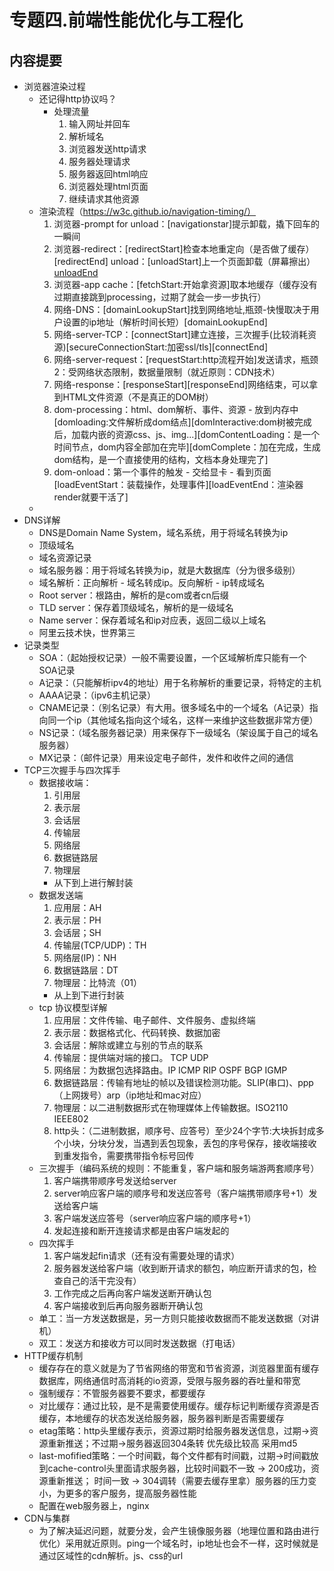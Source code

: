 # 专题四.前端性能优化与工程化
## 内容提要
* 浏览器渲染过程
	- 还记得http协议吗？
		+ 处理流量
			1. 输入网址并回车
			2. 解析域名
			3. 浏览器发送http请求
			4. 服务器处理请求
			5. 服务器返回html响应
			6. 浏览器处理html页面
			7. 继续请求其他资源
	- 渲染流程（https://w3c.github.io/navigation-timing/）
		1. 浏览器-prompt for unload：[navigationstar]提示卸载，撬下回车的一瞬间
		2. 浏览器-redirect：[redirectStart]检查本地重定向（是否做了缓存）[redirectEnd]
			unload：[unloadStart]上一个页面卸载（屏幕擦出）[unloadEnd](资源还没有拿到手)
		3. 浏览器-app cache：[fetchStart:开始拿资源]取本地缓存（缓存没有过期直接跳到processing，过期了就会一步一步执行）
		4. 网络-DNS：[domainLookupStart]找到网络地址,瓶颈-快慢取决于用户设置的ip地址（解析时间长短）[domainLookupEnd]
		5. 网络-server-TCP：[connectStart]建立连接，三次握手(比较消耗资源)[secureConnectionStart:加密ssl/tls][connectEnd]
		6. 网络-server-request：[requestStart:http流程开始]发送请求，瓶颈2：受网络状态限制，数据量限制（就近原则：CDN技术）
		7. 网络-response：[responseStart][responseEnd]网络结束，可以拿到HTML文件资源（不是真正的DOM树）
		8. dom-processing：html、dom解析、事件、资源 - 放到内存中[domloading:文件解析成dom结点][domInteractive:dom树被完成后，加载内嵌的资源css、js、img...][domContentLoading：是一个时间节点，dom内容全部加在完毕][domComplete：加在完成，生成dom结构，是一个直接使用的结构，文档本身处理完了]
		9. dom-onload：第一个事件的触发 - 交给显卡 - 看到页面[loadEventStart：装载操作，处理事件][loadEventEnd：渲染器render就要干活了]
	- 
* DNS详解
	- DNS是Domain Name System，域名系统，用于将域名转换为ip
	- 顶级域名
	- 域名资源记录
	- 域名服务器：用于将域名转换为ip，就是大数据库（分为很多级别）
	- 域名解析：正向解析 - 域名转成ip。反向解析 - ip转成域名
	- Root server：根路由，解析的是com或者cn后缀
	- TLD server：保存着顶级域名，解析的是一级域名
	- Name server：保存着域名和ip对应表，返回二级以上域名
	- 阿里云技术快，世界第三
* 记录类型
	- SOA：（起始授权记录）一般不需要设置，一个区域解析库只能有一个SOA记录
	- A记录：（只能解析ipv4的地址）用于名称解析的重要记录，将特定的主机
	- AAAA记录：（ipv6主机记录）
	- CNAME记录：（别名记录）有大用。很多域名中的一个域名（A记录）指向同一个ip（其他域名指向这个域名，这样一来维护这些数据非常方便）
	- NS记录：（域名服务器记录）用来保存下一级域名（架设属于自己的域名服务器）
	- MX记录：（邮件记录）用来设定电子邮件，发件和收件之间的通信
* TCP三次握手与四次挥手
	- 数据接收端：
		1. 引用层
		2. 表示层
		3. 会话层
		4. 传输层
		5. 网络层
		6. 数据链路层
		7. 物理层
		+ 从下到上进行解封装
	- 数据发送端
		1. 应用层：AH
		2. 表示层：PH
		3. 会话层；SH
		4. 传输层(TCP/UDP)：TH
		5. 网络层(IP)：NH
		6. 数据链路层：DT
		7. 物理层：比特流（01）
		+ 从上到下进行封装
	- tcp 协议模型详解
		1. 应用层：文件传输、电子邮件、文件服务、虚拟终端
		2. 表示层：数据格式化、代码转换、数据加密
		3. 会话层：解除或建立与别的节点的联系
		4. 传输层：提供端对端的接口。 TCP UDP
		5. 网络层：为数据包选择路由。IP ICMP RIP OSPF BGP IGMP
		6. 数据链路层：传输有地址的帧以及错误检测功能。SLIP(串口)、ppp（上网拨号）arp（ip地址和mac对应）
		7. 物理层：以二进制数据形式在物理媒体上传输数据。ISO2110 IEEE802
		8. http头：（二进制数据，顺序号、应答号）至少24个字节:大块拆封成多个小块，分块分发，当遇到丢包现象，丢包的序号保存，接收端接收到重发指令，需要携带指令标号回传
	- 三次握手（编码系统的规则：不能重复，客户端和服务端游两套顺序号）
		1. 客户端携带顺序号发送给server
		2. server响应客户端的顺序号和发送应答号（客户端携带顺序号+1）发送给客户端
		3. 客户端发送应答号（server响应客户端的顺序号+1）
		4. 发起连接和断开连接请求都是由客户端发起的
	- 四次挥手
		1. 客户端发起fin请求（还有没有需要处理的请求）
		2. 服务器发送给客户端（收到断开请求的额包，响应断开请求的包，检查自己的活干完没有）
		3. 工作完成之后再向客户端发送断开确认包
		4. 客户端接收到后再向服务器断开确认包
	- 单工：当一方发送数据是，另一方则只能接收数据而不能发送数据（对讲机）
	- 双工：发送方和接收方可以同时发送数据（打电话）
* HTTP缓存机制
	- 缓存存在的意义就是为了节省网络的带宽和节省资源，浏览器里面有缓存数据库，网络通信时高消耗的io资源，受限与服务器的吞吐量和带宽
	- 强制缓存：不管服务器要不要求，都要缓存
	- 对比缓存：通过比较，是不是需要使用缓存。缓存标记判断缓存资源是否缓存，本地缓存的状态发送给服务器，服务器判断是否需要缓存
	- etag策略：http头里缓存表示，资源过期时给服务器发送信息，过期->资源重新推送；不过期->服务器返回304条转 优先级比较高 采用md5
	- last-mofified策略：一个时间戳，每个文件都有时间戳，过期->时间戳放到cache-control头里面请求服务器，比较时间戳不一致 -> 200成功，资源重新推送； 时间一致 -> 304调转（需要去缓存里拿）服务器的压力变小，为更多的客户服务，提高服务器性能
	- 配置在web服务器上，nginx
* CDN与集群
	- 为了解决延迟问题，就要分发，会产生镜像服务器（地理位置和路由进行优化）采用就近原则。ping一个域名时，ip地址也会不一样，这时候就是通过区域性的cdn解析。js、css的url
